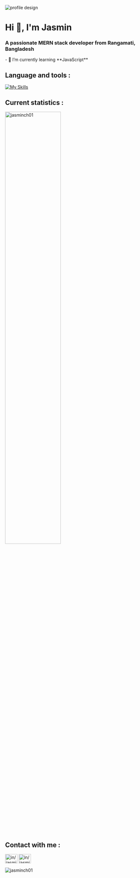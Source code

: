 ![profile design](https://i.ibb.co/t3902vy/banner.jpg)
<h1>Hi 👋, I'm Jasmin</h1>
<h3>A passionate MERN stack developer from Rangamati, Bangladesh</h3>
- 🌱 I’m currently learning **JavaScript**

## Language and tools :
[![My Skills](https://skillicons.dev/icons?i=bootstrap,tailwind,javascript,typescript,react,nextjs,redux,firebase,express,mongodb,nodejs)](https://skillicons.dev)

## Current statistics :

<p><img width="60%" align="center" src="https://github-readme-streak-stats.herokuapp.com/?user=jasminch01&background=0D1117&sideNums=FFFFFF&sideLabels=9A9A9A&currStreakNum=FB8C00&dates=6E6E6E" alt="jasminch01" /></p>


## Contact with me : 
<p align="left">
<a href="https://linkedin.com/in/in/jasmin-chakma-a0997b252" target="blank"><img align="center" src="https://raw.githubusercontent.com/rahuldkjain/github-profile-readme-generator/master/src/images/icons/Social/linked-in-alt.svg" alt="in/jasmin-chakma-a0997b252" height="30" width="40" /></a>
  <a href="https://www.facebook.com/jasmin.ch0/" target="blank"><img align="center" src="https://raw.githubusercontent.com/rahuldkjain/github-profile-readme-generator/master/src/images/icons/Social/facebook-alt.svg" alt="in/jasmin-chakma-a0997b252" height="30" width="40" /></a>
</p>

<p align="left"> <img src="https://komarev.com/ghpvc/?username=jasminch01&label=Profile%20views&color=0e75b6&style=flat" alt="jasminch01" /> </p>

